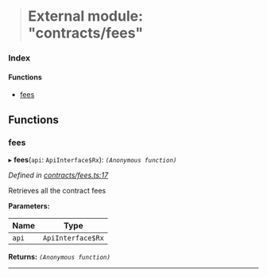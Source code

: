 > # External module: "contracts/fees"

### Index

#### Functions

* [fees](_contracts_fees_.md#fees)

## Functions

###  fees

▸ **fees**(`api`: `ApiInterface$Rx`): *`(Anonymous function)`*

*Defined in [contracts/fees.ts:17](https://github.com/polkadot-js/api/blob/8f89b9d/packages/api-derive/src/contracts/fees.ts#L17)*

Retrieves all the contract fees

**Parameters:**

Name | Type |
------ | ------ |
`api` | `ApiInterface$Rx` |

**Returns:** *`(Anonymous function)`*

___